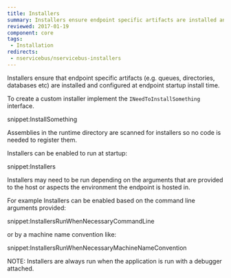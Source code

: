 ```yaml
---
title: Installers
summary: Installers ensure endpoint specific artifacts are installed and configured during endpoint startup.
reviewed: 2017-01-19
component: core
tags:
 - Installation
redirects:
 - nservicebus/nservicebus-installers
---
```


Installers ensure that endpoint specific artifacts (e.g. queues, directories, databases etc) are installed and configured at endpoint startup install time.

To create a custom installer implement the `INeedToInstallSomething` interface.

snippet:InstallSomething

Assemblies in the runtime directory are scanned for installers so no code is needed to register them.

Installers can be enabled to run at startup:

snippet:Installers

Installers may need to be run depending on the arguments that are provided to the host or aspects the environment the endpoint is hosted in.

For example Installers can be enabled based on the command line arguments provided:

snippet:InstallersRunWhenNecessaryCommandLine

or by a machine name convention like:

snippet:InstallersRunWhenNecessaryMachineNameConvention

NOTE: Installers are always run when the application is run with a debugger attached.

